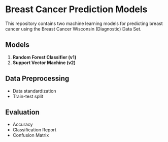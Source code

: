 # Breast Cancer Prediction Models

This repository contains two machine learning models for predicting breast cancer using the Breast Cancer Wisconsin (Diagnostic) Data Set.

## Models

1. **Random Forest Classifier (v1)**
2. **Support Vector Machine (v2)**

## Data Preprocessing

- Data standardization
- Train-test split

## Evaluation

- Accuracy
- Classification Report
- Confusion Matrix
